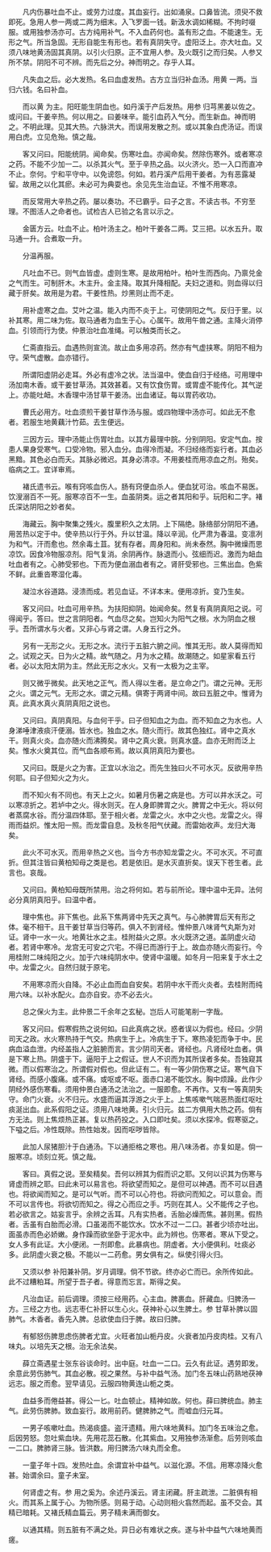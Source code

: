 <!-- { "loadSidebar": true } -->
　　凡内伤暴吐血不止。或劳力过度。其血妄行。出如涌泉。口鼻皆流。须臾不救即死。急用人参一两或二两为细末。入飞罗面一钱。新汲水调如稀糊。不拘时啜服。或用独参汤亦可。古方纯用补气。不入血药何也。盖有形之血。不能速生。无形之气。所当急固。无形自能生有形也。若有真阴失守。虚阳泛上。亦大吐血。又须八味地黄汤固其真阴。以引火归原。正不宜用人参。及火既引之而归矣。人参又所不禁。阴阳不可不辨。而先后之分。神而明之。存乎人耳。

　　凡失血之后。必大发热。名曰血虚发热。古方立当归补血汤。用黄 一两。当归六钱。名曰补血。

　　而以黄 为主。阳旺能生阴血也。如丹溪于产后发热。用参 归芎黑姜以佐之。或问曰。干姜辛热。何以用之。曰姜味辛。能引血药入气分。而生新血。神而明之。不明此理。见其大热。六脉洪大。而误用发散之剂。或以其象白虎汤证。而误用白虎。立见危殆。慎之哉。

　　客又问曰。阳能统阴。闻命矣。伤寒吐血。亦闻命矣。然除伤寒外。或者寒凉之药。不能不少加一二。以杀其火气。至于辛热之品。以火济火。恐一入口而直冲不止。奈何。宁和平守中。以免谤怨。何如。若丹溪产后用干姜者。为有恶露凝留。故用之以化其瘀。未必可为典耍也。余见先生治血证。不惟不用寒凉。

　　而反常用大辛热之药。屡以奏功。不已霸乎。曰子之言。不读古书。不穷至理。不图活人之命者也。试检古人已验之名言以示之。

　　金匮方云。吐血不止。柏叶汤主之。柏叶干姜各二两。艾三把。以水五升。取马通一升。合煮取一升。

　　分温再服。

　　凡吐血不已。则气血皆虚。虚则生寒。是故用柏叶。柏叶生而西向。乃禀兑金之气而生。可制肝木。木主升。金主降。取其升降相配。夫妇之道和。则血得以归藏于肝矣。故用是为君。干姜性热。炒黑则止而不走。

　　用补虚寒之血。艾叶之温。能入内而不炎于上。可使阴阳之气。反归于里。以补其寒。用二味为佐。取马通者为血生于心。心属午。故用午兽之通。主降火消停血。引领而行为使。仲景治吐血准绳。可以触类而长之。

　　仁斋直指云。血遇热则宣流。故止血多用凉药。然亦有气虚挟寒。阴阳不相为守。荣气虚散。血亦错行。

　　所谓阳虚阴必走耳。外必有虚冷之状。法当温中。使血自归于经络。可用理中汤加南木香。或干姜甘草汤。其效甚着。又有饮食伤胃。或胃虚不能传化。其气逆上。亦能吐衄。木香理中汤甘草干姜汤。出血诸证。每以胃药收功。

　　曹氏必用方。吐血须煎干姜甘草作汤与服。或四物理中汤亦可。如此无不愈者。若服生地黄藕汁竹茹。去生便远。

　　三因方云。理中汤能止伤胃吐血。以其方最理中脘。分别阴阳。安定气血。按患人果身受寒气。口受冷物。邪入血分。血得冷而凝。不归经络而妄行者。其血必黑黯。其色必白而夭。其脉必微迟。其身必清凉。不用姜桂而用凉血之剂。殆矣。临病之工。宜详审焉。

　　褚氏遗书云。喉有窍咳血伤人。肠有窍便血杀人。便血犹可治。咳血不易医。饮溲溺百不一死。服寒凉百不一生。血虽阴类。运之者其阳和乎。玩阳和二字。褚氏深达阴阳之妙者矣。

　　海藏云。胸中聚集之残火。腹里积久之太阴。上下隔绝。脉络部分阴阳不通。用苦热以定于中。使辛热以行于外。升以甘温。降以辛润。化严肃为春温。变凛冽为和气。汗而愈也。然余毒土苴。犹有存者。周身阳和。尚未泰然。胸中微燥而思凉饮。因食冷物服凉剂。阳气复消。余阴再作。脉退而小。弦细而迟。激而为衄血吐血者有之。心肺受邪也。下而为便血溺血者有之。肾肝受邪也。三焦出血。色紫不鲜。此重沓寒湿化毒。

　　凝泣水谷道路。浸溃而成。若见血证。不详本末。便用凉折。变乃生矣。

　　客又问曰。吐血可用辛热。为扶阳抑阴。始闻命矣。然复有真阴真阳之说。可得闻乎。答曰。世之言阴阳者。气血尽之矣。岂知火为阳气之根。水为阴血之根乎。吾所谓水与火者。又非心与肾之谓。人身五行之外。

　　另有一无形之火。无形之水。流行于五脏六腑之间。惟其无形。故人莫得而知之。试观之天。日为火之精。故气随之。月为水之精。故潮随之。如星家看五行者。必以太阳太阴为主。然此无形之水火。又有一太极为之主宰。

　　则又微乎微矣。此天地之正气。而人得以生者。是立命之门。谓之元神。无形之火。谓之元气。无形之水。谓之元精。俱寄于两肾中间。故曰五脏之中。惟肾为真。此真水真火真阴真阳之说也。

　　又问曰。真阴真阳。与血何干乎。曰子但知血之为血。而不知血之为水也。人身涕唾津液痰汗便溺。皆水也。独血之水。随火而行。故其色独红。肾中之真水干。则真火炎。血亦随火而沸腾矣。肾中之真火衰。则真水盛。血亦无附而泛上矣。惟水火奠其位。而气血各顺布焉。故以真阴真阳为要也。

　　又问曰。既是火之为害。正宜以水治之。而先生独曰火不可水灭。反欲用辛热何耶。曰子但知火之为火。

　　而不知火有不同也。有天上之火。如暑月伤暑之病是也。方可以井水沃之。可以寒凉折之。若垆中之火。得水则灭。在人身即脾胃之火。脾胃之中无火。将以何者蒸腐水谷。而分温四体耶。至于相火者。龙雷之火。水中之火也。龙雷之火。得雨而益炽。惟太阳一照。而龙雷自息。及秋冬阳气伏藏。而雷始收声。龙归大海矣。

　　此火不可水灭。而用辛热之义也。当今方书亦知龙雷之火。不可水灭。不可直折。但其注皆曰黄柏知母之类是也。若是依旧。是水灭直折矣。误天下苍生者。此言也。哀哉。

　　又问曰。黄柏知母既所禁用。治之将何如。若与前所论。理中温中无异。法何必分真阴真阳乎。曰温中者。

　　理中焦也。非下焦也。此系下焦两肾中先天之真气。与心肺脾胃后天有形之体。毫不相干。且干姜甘草当归等药。俱入不到肾经。惟仲景八味肾气丸斯为对证。肾中一水一火。地黄壮水之主。桂附益火之原。水火既济之道。盖阴虚火动者。若肾中寒冷。龙宫无可安之穴宅。不得已而游行于上。故血亦随火而妄行。今用桂附二味纯阳之火。加于六味纯阴水中。使肾中温暖。如冬月一阳来复于水土之中。龙雷之火。自然归就于原宅。

　　不用寒凉而火自降。不必止血而血自安矣。若阴中水干而火炎者。去桂附而纯用六味。以补水配火。血亦自安。亦不必去火。

　　总之保火为主。此仲景二千余年之玄秘。岂后人可能笔削一字哉。

　　客又问曰。假寒假热之说何如。曰此真病之状。惑者误以为假也。经曰。少阴司天之政。水火寒热持于气交。热病生于上。冷病生于下。寒热凌犯而争于中。民病血溢血泄。内经盖指人之脏腑而言。言少阴司天者。肾经也。凡肾经吐血者。俱是下寒上热。阴盛于下。逼阳于上之假证。世人不识而为其所误者多矣。吾独窥其微。而以假寒治之。所谓假对假也。但此证有二。有一等少阴伤寒之证。寒气自下肾经。而感小腹痛。或不痛。或呕或不呕。面赤口渴不能饮水。胸中烦躁。此作少阴经外感伤寒看。须用仲景白通汤之法治之。一服即愈。不再作。又有一等真阴失守。命门火衰。火不归元。水盛而逼其浮游之火于上。上焦咳嗽气喘恶热面红呕吐痰涎出血。此系假阳之证。须用八味地黄。引火归元。兹二方俱用大热之药。倘有方无法。则上焦烦热正甚。复以热药投之。入口即吐矣。须以水探冷。假寒驱之。下嗌之后。冷性既除。热性始发。因而呕哕皆除。

　　此加人尿猪胆汁于白通汤。下以通拒格之寒也。用八味汤者。亦复如是。倘一服寒凉。顷刻立死。慎之哉。

　　客曰。真假之说。至矣精矣。吾何以辨其为假而识之耶。又何以识其为伤寒与肾虚而辨之耶。曰此未可以易言也。将欲望而知之。是但可以神遇。而不可以目遇也。将欲闻而知之。是可以气听。而不可以心符也。将欲问而知之。可以意会。而不可以言传也。将欲切而知之。得之心而应之手。巧则在其人。父不能传之子也。若必欲言之。姑妄言乎。余辨之舌耳。凡有实热者。舌胎必燥而焦。甚则黑。假热者。舌虽有白胎而必滑。口虽渴而不能饮水。饮水不过一二口。甚者少顷亦吐出。面虽赤而色必娇嫩。身作躁而欲坐卧于泥水中。此为辨也。伤寒者。寒从下受之。女人多有此证。大小便闭。一剂即愈。此暴病也。阴虚者。大小便俱利。吐痰必多。此阴虚火衰之极。不能以一二药愈。男女俱有之。纵使引得火归。

　　又须以参 补阳兼补阴。岁月调理。倘不节欲。终亦必亡而已。余所传如此。此不过糟粕耳。所望于吾子者。得意而忘言。斯得之矣。

　　凡治血证。前后调理。须按三经用药。心主血。脾裹血。肝藏血。归脾汤一方。三经之方也。远志枣仁补肝以生心火。茯神补心以生脾土。参 甘草补脾以固肺气。木香者。香先入脾。总欲使血归于脾。故曰归脾。

　　有郁怒伤脾思虑伤脾者尤宜。火旺者加山栀丹皮。火衰者加丹皮肉桂。又有八味丸。以培先天之根。治无余法矣。

　　薛立斋遇星士张东谷谈命时。出中庭。吐血一二口。云久有此证。遇劳即发。余意此劳伤肺气。其血必散。视之果然。与补中益气汤。加门冬五味山药熟地茯神远志。服之而愈。翌早请见。云服四物黄连山栀之类。

　　血益多而倦益甚。得公一匕。吐血顿止。精神如故。何也。薛曰脾统血。肺主气。此劳伤脾肺。致血妄行。故用前药。健脾肺之气。而嘘血归元耳。

　　一男子咳嗽吐血。热渴痰盛。盗汗遗精。用六味地黄料。加门冬五味治之愈。后因劳怒。忽吐紫血块。先用花蕊石散。化其紫血。又用独参汤渐愈。后劳则咳血一二口。脾肺肾三脉。皆洪数。用归脾汤六味丸而全愈。

　　一童子年十四。发热吐血。余谓宜补中益气。以滋化源。不信。用寒凉降火愈甚。始谓余曰。童子未室。

　　何肾虚之有。参 用之奚为。余述丹溪云。肾主闭藏。肝主疏泄。二脏俱有相火。而其系上属于心。为物所感。则易于动。心动则相火翕然而起。虽不交会。其精已暗耗。又褚氏精血篇云。男子精未满而御女。

　　以通其精。则五脏有不满之处。异日必有难状之疾。遂与补中益气六味地黄而瘥。

